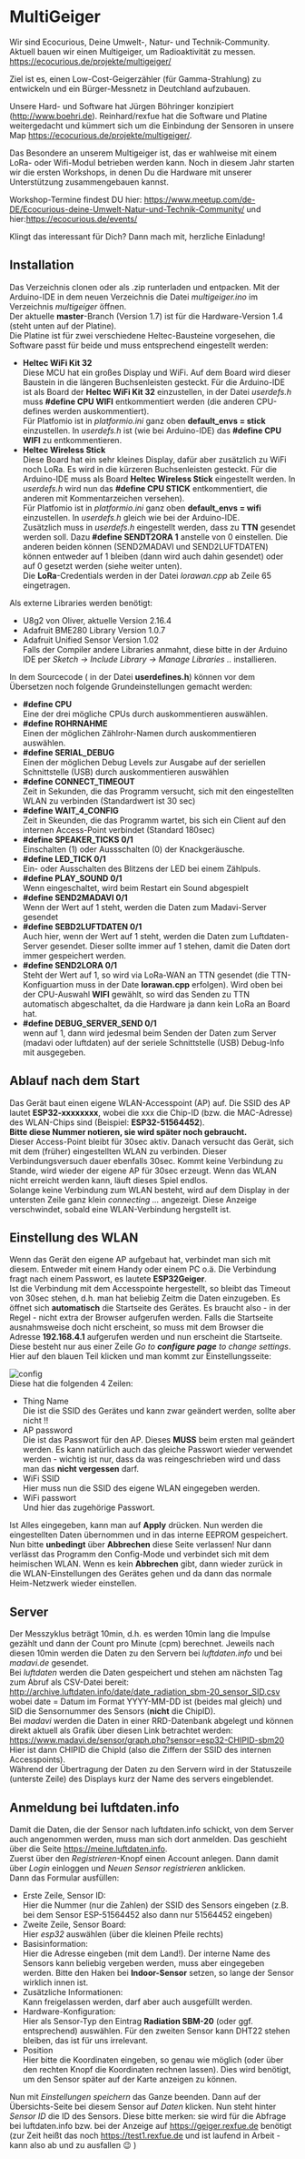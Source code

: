 
# MultiGeiger
Wir sind Ecocurious, Deine Umwelt-, Natur-  und Technik-Community. 
Aktuell bauen wir einen Multigeiger, um Radioaktivität zu messen. https://ecocurious.de/projekte/multigeiger/

Ziel ist es, einen Low-Cost-Geigerzähler (für Gamma-Strahlung) zu entwickeln und ein Bürger-Messnetz in Deutchland aufzubauen. 

Unsere Hard- und Software hat Jürgen Böhringer konzipiert (http://www.boehri.de). Reinhard/rexfue hat die Software und Platine weitergedacht und kümmert sich um die Einbindung der Sensoren in unsere Map https://ecocurious.de/projekte/multigeiger/.

Das Besondere an unserem Multigeiger ist, das er wahlweise mit einem LoRa- oder Wifi-Modul betrieben werden kann. Noch in diesem Jahr starten wir die ersten Workshops, in denen Du die Hardware mit unserer Unterstützung zusammengebauen kannst.

Workshop-Termine findest DU hier: https://www.meetup.com/de-DE/Ecocurious-deine-Umwelt-Natur-und-Technik-Community/
und hier:https://ecocurious.de/events/

Klingt das interessant für Dich? Dann mach mit, herzliche Einladung! 

## Installation
Das Verzeichnis clonen oder als .zip runterladen und entpacken. Mit der Arduino-IDE in dem neuen Verzeichnis die Datei *multigeiger.ino* im Verzeichnis *multigeiger* öffnen.   
Der aktuelle **master**-Branch (Version 1.7) ist für die Hardware-Version 1.4 (steht unten auf der Platine).  
Die Platine ist für zwei verschiedene Heltec-Bausteine vorgesehen, die Software passt für beide und muss entsprechend eingestellt werden:  

 * **Heltec WiFi Kit 32**  
Diese MCU hat ein großes Display und WiFi. Auf dem Board wird dieser Baustein in die längeren Buchsenleisten gesteckt. Für die Arduino-IDE ist als Board der **Heltec WiFi Kit 32** einzustellen, in der Datei *userdefs.h* muss **#define CPU WIFI** entkommentiert werden (die anderen CPU-defines werden auskommentiert).   
Für Platfomio ist in *platformio.ini* ganz oben **default_envs = stick** einzustellen. In *userdefs.h* ist (wie bei Arduino-IDE) das **#define CPU WIFI** zu entkommentieren.
 * **Heltec Wireless Stick**  
Diese Board hat ein sehr kleines Display, dafür aber zusätzlich zu WiFi noch LoRa. Es wird in die kürzeren Buchsenleisten gesteckt. Für die Arduino-IDE muss als Board **Heltec Wireless Stick** eingestellt werden. In *userdefs.h* wird nun das **#define CPU STICK** entkommentiert, die anderen mit Kommentarzeichen versehen).  
Für Platfomio ist in *platformio.ini* ganz oben **default_envs = wifi** einzustellen. In *userdefs.h* gleich wie bei der Arduino-IDE.  
Zusätzlich muss in *userdefs.h* eingestellt werden, dass zu **TTN** gesendet werden soll. Dazu **#define SENDT2ORA 1** anstelle von 0 einstellen. Die anderen beiden können (SEND2MADAVI und SEND2LUFTDATEN) können entweder auf 1 bleiben (dann wird auch dahin gesendet) oder auf 0 gesetzt werden (siehe weiter unten).  
Die **LoRa**-Credentials werden in der Datei *lorawan.cpp* ab Zeile 65 eingetragen.


Als externe Libraries werden benötigt:   

 * U8g2 von Oliver, aktuelle Version 2.16.4  
 * Adafruit BME280 Library Version 1.0.7  
 * Adafruit Unified Sensor Version 1.02  
Falls der Compiler andere Libraries anmahnt, diese bitte in der Arduino IDE per *Sketch -> Include Library -> Manage Libraries ..* installieren. 

 
In dem Sourcecode ( in der Datei **userdefines.h**) können vor dem Übersetzen noch folgende Grundeinstellungen gemacht werden:
 * **#define CPU**  
Eine der drei mögliche CPUs durch auskommentieren auswählen.
 * **#define ROHRNAHME**  
Einen der möglichen Zählrohr-Namen durch auskommentieren auswählen.
 * **#define SERIAL_DEBUG**  
Einen der möglichen Debug Levels zur Ausgabe auf der seriellen Schnittstelle (USB) durch auskommentieren auswählen
 * **#define CONNECT_TIMEOUT**  
 Zeit in Sekunden, die das Programm versucht, sich mit den eingestellten WLAN zu verbinden (Standardwert ist 30 sec)
  * **#define WAIT_4_CONFIG**  
 Zeit in Skeunden, die das Programm wartet, bis sich ein Client auf den internen Access-Point verbindet (Standard 180sec) 
 * **#define SPEAKER_TICKS 0/1**  
Einschalten (1) oder Aussschalten (0) der Knackgeräusche.
 * **#define LED_TICK 0/1**  
Ein- oder Ausschalten des Blitzens der LED bei einem Zählpuls.
 * **#define PLAY_SOUND 0/1**  
 Wenn eingeschaltet, wird beim Restart ein Sound abgespielt 
 * **#define SEND2MADAVI 0/1**   
 Wenn der Wert auf 1 steht, werden die Daten zum Madavi-Server gesendet
 * **#define SEBD2LUFTDATEN 0/1**  
 Auch hier, wenn der Wert auf 1 steht, werden die Daten zum Luftdaten-Server gesendet. Dieser sollte immer auf 1 stehen, damit die Daten dort immer gespeichert werden.
 * **#define SEND2LORA 0/1**  
Steht der Wert auf 1, so wird via LoRa-WAN an TTN gesendet (die TTN-Konfiguartion muss in der Date **lorawan.cpp** erfolgen). Wird oben bei der CPU-Auswahl **WIFI** gewählt, so wird das Senden zu TTN automatisch abgeschaltet, da die Hardware ja dann kein LoRa an Board hat.
 * **#define DEBUG_SERVER_SEND 0/1**  
 wenn auf 1, dann wird jedesmal beim Senden der Daten zum Server (madavi oder luftdaten) auf der seriele Schnittstelle (USB) Debug-Info mit ausgegeben.

## Ablauf nach dem Start
Das Gerät baut einen eigene WLAN-Accesspoint (AP) auf. Die SSID des AP lautet **ESP32-xxxxxxxx**, wobei die xxx 
die Chip-ID (bzw. die MAC-Adresse) des WLAN-Chips sind (Beispiel: **ESP32-51564452**).  
**Bitte diese Nummer notieren, sie wird später noch gebraucht.**  
Dieser Access-Point bleibt für 30sec aktiv. Danach versucht das Gerät, sich mit dem (früher) eingestellten WLAN
zu verbinden. Dieser Verbindungsversuch dauer ebenfalls 30sec. Kommt keine Verbindung zu Stande, wird wieder der
eigene AP für 30sec erzeugt. Wenn das WLAN nicht erreicht werden kann, läuft dieses Spiel endlos.  
Solange keine Verbindung zum WLAN besteht, wird auf dem Display in der untersten Zeile ganz klein *connecting ...*
angezeigt. Diese Anzeige verschwindet, sobald eine WLAN-Verbindung hergstellt ist.

## Einstellung des WLAN
Wenn das Gerät den eigene AP aufgebaut hat, verbindet man sich mit diesem. Entweder mit einem Handy oder einem PC o.ä. 
Die Verbindung fragt nach einem Passwort, es lautete **ESP32Geiger**.  
Ist die Verbindung mit dem Accesspointe hergestellt, so bleibt das Timeout von 30sec stehen, d.h. man hat beliebig Zeitm die  Daten einzugeben. Es öffnet sich **automatisch** die Startseite des Gerätes. Es braucht also - in der Regel - nicht extra der Browser aufgerufen werden. Falls die Startseite ausnahmsweise doch nicht erscheint, 
so muss mit dem Browser die Adresse **192.168.4.1** aufgerufen werden und nun erscheint die Startseite. Diese besteht nur aus einer Zeile *Go to __configure page__ to change settings*. Hier auf den blauen Teil klicken und man kommt zur Einstellungsseite:  

![config](/images/config1.png)  
Diese hat die folgenden 4 Zeilen:  
 * Thing Name  
 Die ist die SSID des Gerätes und kann zwar geändert werden, sollte aber nicht !!
 * AP password  
 Die ist das Passwort für den AP. Dieses **MUSS** beim ersten mal geändert werden. Es kann natürlich auch das gleiche Passwort wieder verwendet werden - wichtig ist nur, dass da was reingeschrieben wird und dass man das **nicht vergessen** darf.
 * WiFi SSID  
 Hier muss nun die SSID des eigene WLAN eingegeben werden.
 * WiFi passwort  
 Und hier das zugehörige Passwort.
 
Ist Alles eingegeben, kann man auf **Apply** drücken. Nun werden die eingestellten Daten übernommen und in das interne EEPROM gespeichert. Nun bitte **unbedingt** über **Abbrechen** diese Seite verlassen! Nur dann verlässt das Programm den Config-Mode und verbindet sich mit dem heimischen WLAN. Wenn es kein **Abbrechen** gibt, dann wieder zurück in die WLAN-Einstellungen des Gerätes gehen und da dann das normale Heim-Netzwerk wieder einstellen.

## Server
Der Messzyklus beträgt 10min, d.h. es werden 10min lang die Impulse gezählt und dann der Count pro Minute (cpm) berechnet. 
Jeweils nach diesen 10min werden die Daten zu den Servern bei *luftdaten.info* und bei *madavi.de* gesendet.  
Bei *luftdaten* werden die Daten gespeichert und stehen am nächsten Tag zum Abruf als CSV-Datei bereit:  
http://archive.luftdaten.info/date/date_radiation_sbm-20_sensor_SID.csv  
wobei date = Datum im Format YYYY-MM-DD ist (beides mal gleich) und SID die Sensornummer des Sensors (**nicht** die ChipID).   
Bei *madavi* werden die Daten in einer RRD-Datenbank abgelegt und können direkt aktuell als Grafik über diesen Link betrachtet werden:  
https://www.madavi.de/sensor/graph.php?sensor=esp32-CHIPID-sbm20  
Hier ist dann CHIPID die ChipId (also die Ziffern der SSID des internen Accesspoints).  
Während der Übertragung der Daten zu den Servern wird in der Statuszeile (unterste Zeile) des Displays kurz der Name des servers eingeblendet.

## Anmeldung bei luftdaten.info
Damit die Daten, die der Sensor nach luftdaten.info schickt, von dem Server auch angenommen werden, muss man sich dort anmelden. Das geschieht über die Seite https://meine.luftdaten.info.  
Zuerst über den *Registrieren*-Knopf einen Account anlegen. Dann damit über *Login* einloggen und *Neuen Sensor registrieren* anklicken.  
Dann das Formular ausfüllen:
 * Erste Zeile, Sensor ID:  
 Hier die Nummer (nur die Zahlen) der SSID des Sensors eingeben (z.B. bei dem Sensor ESP-51564452 also dann nur 51564452 eingeben) 
 * Zweite Zeile, Sensor Board:  
 Hier *esp32* auswählen (über die kleinen Pfeile rechts)
 * Basisinformation:  
 Hier die Adresse eingeben (mit dem Land!). Der interne Name des Sensors kann beliebig vergeben werden, muss aber eingegeben werden. Bitte den Haken bei **Indoor-Sensor** setzen, so lange der Sensor wirklich innen ist.
 * Zusätzliche Informationen:  
 Kann freigelassen werden, darf aber auch ausgefüllt werden.
 * Hardware-Konfiguration:  
 Hier als Sensor-Typ den Eintrag **Radiation SBM-20** (oder ggf. entsprechend) auswählen. Für den zweiten Sensor kann DHT22 stehen bleiben, das ist für uns irrelevant.
 * Position  
 Hier bitte die Koordinaten eingeben, so genau wie möglich (oder über den rechten Knopf die Koordinaten rechnen lassen). Dies wird benötigt, um den Sensor später auf der Karte anzeigen zu können.

 Nun mit *Einstellungen speichern* das Ganze beenden. Dann auf der Übersichts-Seite  bei diesem Sensor auf *Daten* klicken. Nun steht hinter *Sensor ID* die ID des Sensors. Diese bitte merken: sie wird für die Abfrage bei luftdaten.info bzw. bei der Anzeige auf https://geiger.rexfue.de benötigt (zur Zeit heißt das noch https://test1.rexfue.de und ist laufend in Arbeit - kann also ab und zu ausfallen :wink: )





 
